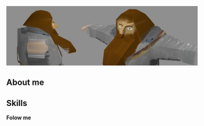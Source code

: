 [![Header](https://github.com/Zohcho/Zohcho/blob/main/assets/header.jpg)](https://memepedia.ru/gnom-gnum/)

## About me

## Skills

**Folow me** 
